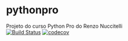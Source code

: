 # pythonpro

Projeto do curso Python Pro do Renzo Nuccitelli
<br>
[![Build Status](https://app.travis-ci.com/pedrokasak/pythonpro.svg?token=xktmnEyZWoKd5RxeaEAZ&branch=master)](https://app.travis-ci.com/pedrokasak/pythonpro)
[![codecov](https://codecov.io/gh/pedrokasak/pythonpro/branch/master/graph/badge.svg?token=UDFAT8P3DR)](https://codecov.io/gh/pedrokasak/pythonpro)
